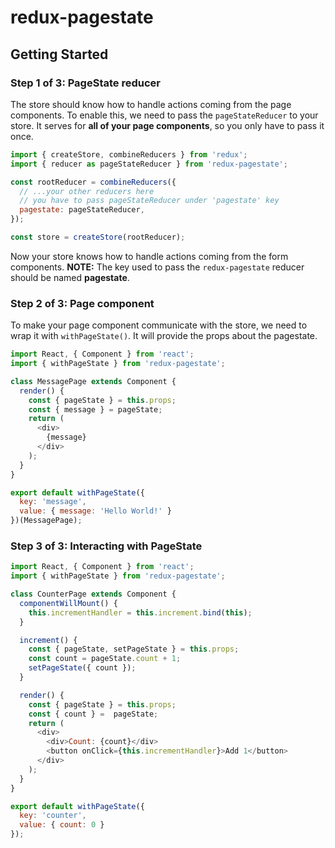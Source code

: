 # redux-pagestate

## Getting Started

### Step 1 of 3: PageState reducer
The store should know how to handle actions coming from the page components.  To enable this, we need to pass the
`pageStateReducer` to your store.  It serves for **all of your page components**, so you only have to pass it once.
```js
import { createStore, combineReducers } from 'redux';
import { reducer as pageStateReducer } from 'redux-pagestate';

const rootReducer = combineReducers({
  // ...your other reducers here
  // you have to pass pageStateReducer under 'pagestate' key
  pagestate: pageStateReducer,
});

const store = createStore(rootReducer);
```
Now your store knows how to handle actions coming from the form components.
**NOTE:** The key used to pass the `redux-pagestate` reducer should be named **pagestate**.

### Step 2 of 3: Page component
To make your page component communicate with the store, we need to wrap it with `withPageState()`.  It will provide the
props about the pagestate.
```js
import React, { Component } from 'react';
import { withPageState } from 'redux-pagestate';

class MessagePage extends Component {
  render() {
    const { pageState } = this.props;
    const { message } = pageState;
    return (
      <div>
        {message}
      </div>
    );
  }
}

export default withPageState({
  key: 'message',
  value: { message: 'Hello World!' }
})(MessagePage);
```

### Step 3 of 3: Interacting with PageState
```javascript
import React, { Component } from 'react';
import { withPageState } from 'redux-pagestate';

class CounterPage extends Component {
  componentWillMount() {
    this.incrementHandler = this.increment.bind(this);
  }

  increment() {
    const { pageState, setPageState } = this.props;
    const count = pageState.count + 1;
    setPageState({ count });
  }

  render() {
    const { pageState } = this.props;
    const { count } =  pageState;
    return (
      <div>
        <div>Count: {count}</div>
        <button onClick={this.incrementHandler}>Add 1</button>
      </div>
    );
  }
}

export default withPageState({
  key: 'counter',
  value: { count: 0 }
});
```
